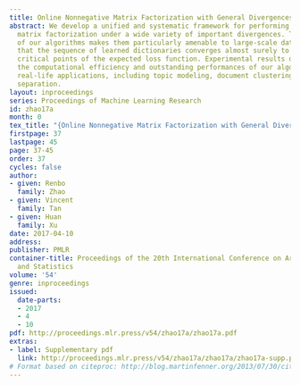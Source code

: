 ```yaml
---
title: Online Nonnegative Matrix Factorization with General Divergences
abstract: We develop a unified and systematic framework for performing online nonnegative
  matrix factorization under a wide variety of important divergences. The online nature
  of our algorithms makes them particularly amenable to large-scale data.  We prove
  that the sequence of learned dictionaries converges almost surely to the set of
  critical points of the expected loss function. Experimental results demonstrate
  the computational efficiency and outstanding performances of our algorithms on several
  real-life applications, including topic modeling, document clustering and foreground-background
  separation.
layout: inproceedings
series: Proceedings of Machine Learning Research
id: zhao17a
month: 0
tex_title: "{Online Nonnegative Matrix Factorization with General Divergences}"
firstpage: 37
lastpage: 45
page: 37-45
order: 37
cycles: false
author:
- given: Renbo
  family: Zhao
- given: Vincent
  family: Tan
- given: Huan
  family: Xu
date: 2017-04-10
address: 
publisher: PMLR
container-title: Proceedings of the 20th International Conference on Artificial Intelligence
  and Statistics
volume: '54'
genre: inproceedings
issued:
  date-parts:
  - 2017
  - 4
  - 10
pdf: http://proceedings.mlr.press/v54/zhao17a/zhao17a.pdf
extras:
- label: Supplementary pdf
  link: http://proceedings.mlr.press/v54/zhao17a/zhao17a/zhao17a-supp.pdf
# Format based on citeproc: http://blog.martinfenner.org/2013/07/30/citeproc-yaml-for-bibliographies/
---
```

